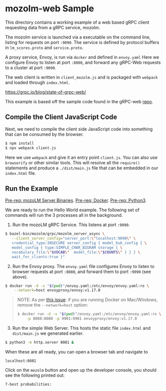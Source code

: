 # mozolm-web Sample
This directory contains a working example of a web based gRPC client
requesting data from a gRPC service, mozolm.

The mozolm service is launched via a executable on the command line,
listing for requests on port `:9090`. The service is defined by
protocol buffers in `lm_scores.proto` and `service.proto`.

A proxy service, Envoy, is run via `docker` and defined in `envoy.yaml`
Here we configure Envoy to listen at port `:8080`,
and forward any gRPC-Web requests to a cluster at port `:9090`.

The web client is written in `client_mozolm.js` and is packaged with
`webpack` and loaded through `index.html`.

https://grpc.io/blog/state-of-grpc-web/

This example is based off the sample code found in the gRPC-web
[repo](https://github.com/grpc/grpc-web).

## Compile the Client JavaScript Code

Next, we need to compile the client side JavaScript code into something that
can be consumed by the browser.

```sh
$ npm install
$ npx webpack client.js
```

Here we use `webpack` and give it an entry point `client.js`. You can also use
`browserify` or other similar tools. This will resolve all the `require()`
statements and produce a `./dist/main.js` file that can be embedded in our
`index.html` file.

## Run the Example
[Pre-req: mozoLM Server Binaries](https://github.com/google-research/mozolm).
[Pre-req: Docker](https://www.docker.com).
[Pre-req: Python3](https://www.python.org).


We are ready to run the Hello World example. The following set of commands will
run the 3 processes all in the background.

 1. Run the mozoLM gRPC Service. This listens at port `:9090`.

 ```sh
 $ bazel-bin/mozolm/grpc/mozolm_server_async \
    --client_server_config="server_port:\"localhost:9090\" \
    credential_type:INSECURE server_config { model_hub_config { \
    model_config { type:SIMPLE_CHAR_BIGRAM storage { \
    vocabulary_file:\"$VOCAB\"  model_file:\"$COUNTS\" } } } \
    wait_for_clients:true }"
 ```

 2. Run the Envoy proxy. The `envoy.yaml` file configures Envoy to listen to
 browser requests at port `:8080`, and forward them to port `:9090` (see
 above).

 ```sh
 $ docker run -d -v "$(pwd)"/envoy.yaml:/etc/envoy/envoy.yaml:ro \
     --network=host envoyproxy/envoy:v1.17.0
 ```

> NOTE: As per [this issue](https://github.com/grpc/grpc-web/issues/436):
> if you are running Docker on Mac/Windows, remove the `--network=host` option:
>
> ```sh
> $ docker run -d -v "$(pwd)"/envoy.yaml:/etc/envoy/envoy.yaml:ro \
>     -p 8080:8080 -p 9901:9901 envoyproxy/envoy:v1.17.0
>  ```

 3. Run the simple Web Server. This hosts the static file `index.html` and
 `dist/main.js` we generated earlier.

 ```sh
 $ python3 -m http.server 8081 &
 ```

When these are all ready, you can open a browser tab and navigate to

```
localhost:8081
```

Click on the `mozolm` button and open up the developer console,
you should see the following printed out:

```
7-best probabilities:
```
